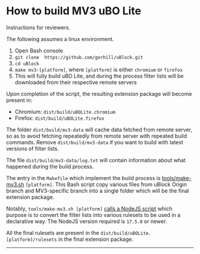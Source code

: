 # How to build MV3 uBO Lite

Instructions for reviewers.

The following assumes a linux environment.

1. Open Bash console
2. `git clone  https://github.com/gorhill/uBlock.git`
3. `cd uBlock`
4. `make mv3-[platform]`, where `[platform]` is either `chromium` or `firefox`
5. This will fully build uBO Lite, and during the process filter lists will be downloaded from their respective remote servers

Upon completion of the script, the resulting extension package will become present in:

- Chromium: `dist/build/uBOLite.chromium`
- Firefox: `dist/build/uBOLite.firefox`

The folder `dist/build/mv3-data` will cache data fetched from remote server, so as to avoid fetching repeatedly from remote server with repeated build commands. Remove `dist/build/mv3-data` if you want to build with latest versions of filter lists.

The file `dist/build/mv3-data/log.txt` will contain information about what happened during the build process.

The entry in the `Makefile` which implement the build process is [tools/make-mv3.sh] `[platform]`. This Bash script copy various files from uBlock Origin branch and MV3-specific branch into a single folder which will be the final extension package.

Notably, `tools/make-mv3.sh [platform]` [calls a NodeJS script] which purpose is to convert the filter lists into various rulesets to be used in a declarative way. The NodeJS version required is `17.5.0` or newer.

All the final rulesets are present in the `dist/build/uBOLite.[platform]/rulesets` in the final extension package.

---
[tools/make-mv3.sh]: <https://github.com/joelvaneenwyk/web-extension-uBlock/blob/develop/tools/make-mv3.sh>
[calls a NodeJS script]: <https://github.com/joelvaneenwyk/web-extension-uBlock/blob/develop/tools/make-mv3.sh#L103>
